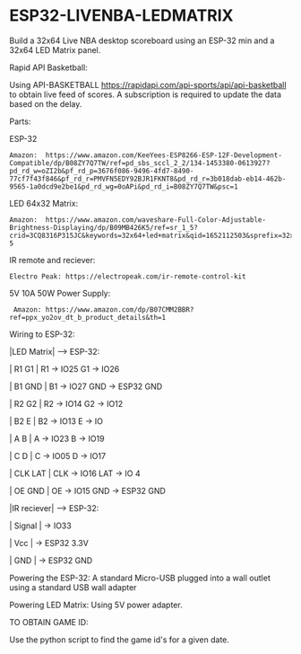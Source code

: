 # ESP32-LIVENBA-LEDMATRIX
Build a 32x64 Live NBA desktop scoreboard using an ESP-32 min and a 32x64 LED Matrix panel.

Rapid API Basketball:

  Using API-BASKETBALL https://rapidapi.com/api-sports/api/api-basketball to       obtain live feed of scores. A subscription is required to update the data       based on the delay. 

Parts:
  
  ESP-32
    
    Amazon:  https://www.amazon.com/KeeYees-ESP8266-ESP-12F-Development-Compatible/dp/B08ZY7Q7TW/ref=pd_sbs_sccl_2_2/134-1453380-0613927?pd_rd_w=oZI2b&pf_rd_p=3676f086-9496-4fd7-8490-77cf7f43f846&pf_rd_r=PMVFN5EDY92BJR1FKNT8&pd_rd_r=3b018dab-eb14-462b-9565-1a0dcd9e2be1&pd_rd_wg=0oAPi&pd_rd_i=B08ZY7Q7TW&psc=1
  
  LED 64x32 Matrix:
    
    Amazon:  https://www.amazon.com/waveshare-Full-Color-Adjustable-Brightness-Displaying/dp/B09MB426K5/ref=sr_1_5?crid=3CQ8316P315JC&keywords=32x64+led+matrix&qid=1652112503&sprefix=32x64+LED+%2Caps%2C185&sr=8-5
  
  IR remote and reciever:
    
    Electro Peak: https://electropeak.com/ir-remote-control-kit
  
  5V 10A 50W Power Supply:
     
     Amazon: https://www.amazon.com/dp/B07CMM2BBR?ref=ppx_yo2ov_dt_b_product_details&th=1
     
 Wiring to ESP-32:
  
|LED Matrix| --> ESP-32:

| R1  G1   | R1  -> IO25 G1  -> IO26 
    
| B1  GND  | B1  -> IO27 GND -> ESP32 GND

| R2  G2   | R2  -> IO14 G2  -> IO12 

| B2  E    | B2  -> IO13 E   -> IO 

| A   B    | A   -> IO23 B   -> IO19 

| C   D    | C   -> IO05 D   -> IO17 

| CLK LAT  | CLK -> IO16 LAT -> IO 4

| OE  GND  | OE  -> IO15 GND -> ESP32 GND

|IR reciever| --> ESP-32:

|   Signal  | -> IO33

|    Vcc    | -> ESP32 3.3V

|    GND    | -> ESP32 GND
 
 Powering the ESP-32:
  A standard Micro-USB plugged into a wall outlet using a standard USB wall     adapter
 
 Powering LED Matrix:
  Using 5V power adapter.
    
 TO OBTAIN GAME ID:
 
 Use the python script to find the game id's for a given date.
 
      
